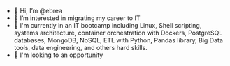 - 👋 Hi, I’m @ebrea
- 👀 I’m interested in migrating my career to IT
- 🌱 I'm currently in an IT bootcamp including Linux, Shell scripting, systems architecture, container orchestration with Dockers, PostgreSQL databases, MongoDB, NoSQL, ETL with Python, Pandas library, Big Data tools, data engineering, and others hard skills.
- 💞️ I'm looking to an opportunity

<!---
ebrea/ebrea is a ✨ special ✨ repository because its `README.md` (this file) appears on your GitHub profile.
You can click the Preview link to take a look at your changes.
--->
